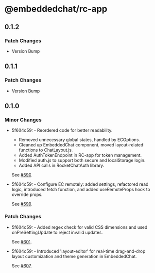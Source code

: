# @embeddedchat/rc-app

## 0.1.2

### Patch Changes

- Version Bump

## 0.1.1

### Patch Changes

- Version Bump

## 0.1.0

### Minor Changes

- 5f604c59: - Reordered code for better readability.

  - Removed unnecessary global states, handled by ECOptions.
  - Cleaned up EmbeddedChat component, moved layout-related functions to ChatLayout.js.
  - Added AuthTokenEndpoint in RC-app for token management.
  - Modified auth.js to support both secure and localStorage login.
  - Added API calls in RocketChatAuth library.

  See [#590](https://github.com/RocketChat/EmbeddedChat/pull/590).

- 5f604c59: - Configure EC remotely: added settings, refactored read logic, introduced fetch function, and added useRemoteProps hook to override props.

  See [#599](https://github.com/RocketChat/EmbeddedChat/pull/599).

### Patch Changes

- 5f604c59: - Added regex check for valid CSS dimensions and used onPreSettingUpdate to reject invalid updates.

  See [#601](https://github.com/RocketChat/EmbeddedChat/pull/601).

- 5f604c59: - Introduced 'layout-editor' for real-time drag-and-drop layout customization and theme generation in EmbeddedChat.

  See [#607](https://github.com/RocketChat/EmbeddedChat/pull/607).
